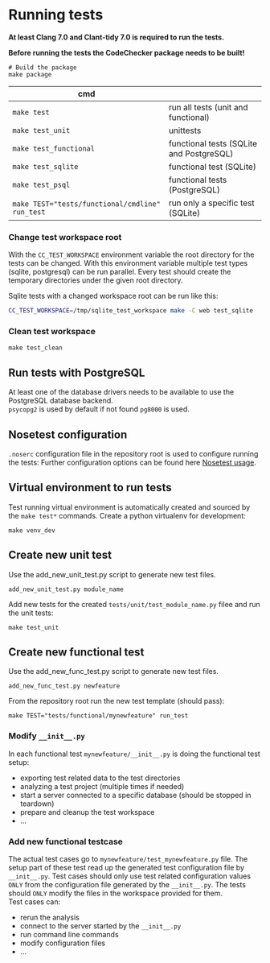 # Running tests

__At least Clang 7.0 and Clant-tidy 7.0 is required to run the tests.__  

**Before running the tests the CodeChecker package needs to be built!**
~~~~~~{.sh}
# Build the package
make package
~~~~~~

|cmd||  
|----|---|  
|`make test`| run all tests (unit and functional)|  
|`make test_unit` | unittests |  
|`make test_functional` | functional tests (SQLite and PostgreSQL) |  
|`make test_sqlite` | functional test (SQLite) |  
|`make test_psql` | functional tests (PostgreSQL)
|`make TEST="tests/functional/cmdline" run_test` | run only a specific test (SQLite) |

### Change test workspace root

With the `CC_TEST_WORKSPACE` environment variable the root directory for the tests can be changed. With this environment variable multiple test types (sqlite, postgresql) can be run parallel. Every test should create the temporary directories under the given root directory.

Sqlite tests with a changed workspace root can be run like this:

```sh
CC_TEST_WORKSPACE=/tmp/sqlite_test_workspace make -C web test_sqlite
```

### Clean test workspace
~~~~~~{.sh}
make test_clean
~~~~~~

## Run tests with PostgreSQL
At least one of the database drivers needs to be available to use the PostgreSQL database backend.  
`psycopg2` is used by default if not found `pg8000` is used.

## Nosetest configuration
`.noserc` configuration file in the repository root is used to configure running the tests:
Further configuration options can be found here [Nosetest usage](http://nose.readthedocs.io/en/latest/usage.html).

## Virtual environment to run tests
Test running virtual environment is automatically created and sourced by the `make test*` commands.
Create a python virtualenv for development:
~~~~~~{.sh}
make venv_dev
~~~~~~

## Create new unit test
Use the add_new_unit_test.py script to generate new test files.
~~~~~~{.sh}
add_new_unit_test.py module_name
~~~~~~

Add new tests for the created `tests/unit/test_module_name.py` filee and run the unit tests:
~~~~~~{.sh}
make test_unit
~~~~~~

## Create new functional test

Use the add_new_func_test.py script to generate new test files.
~~~~~~{.sh}
add_new_func_test.py newfeature
~~~~~~

From the repository root run the new test template (should pass):
~~~~~~{.sh}
make TEST="tests/functional/mynewfeature" run_test
~~~~~~

### Modify `__init__.py`

In each functional test `mynewfeature/__init__.py` is doing the functional test setup:  
 - exporting test related data to the test directories
 - analyzing a test project (multiple times if needed)
 - start a server connected to a specific database (should be stopped in teardown)
 - prepare and cleanup the test workspace
 - ...

### Add new functional testcase

The actual test cases go to `mynewfeature/test_mynewfeature.py` file.
The setup part of these test read up the generated test configuration file by `__init__.py`.
Test cases should only use test related configuration values `ONLY` from the configuration file
generated by the `__init__.py`.
The tests should `ONLY` modify the files in the workspace provided for them.  
Test cases can:
 - rerun the analysis
 - connect to the server started by the `__init__.py`
 - run command line commands
 - modify configuration files
 - ...
